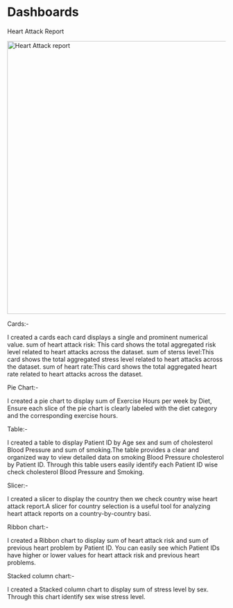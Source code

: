 # Dashboards
Heart Attack Report

<img width="630" alt="Heart Attack report" src="https://github.com/user-attachments/assets/3b4a86fa-3886-4d19-94d0-1fc92e14d7eb">

Cards:-

I created a cards each card displays a single and prominent numerical value.
sum of heart attack risk: This card shows the total aggregated risk level related to heart attacks across the dataset.
sum of sterss level:This card shows the total aggregated stress level related to heart attacks across the dataset.
sum of heart rate:This card shows the total aggregated heart rate related to heart attacks across the dataset.

Pie Chart:-

I created a pie chart to display sum of Exercise Hours per week by Diet, Ensure each slice of the pie chart is clearly labeled with the diet category and the corresponding exercise hours.

Table:-

I created a table to display Patient ID by Age sex and sum of cholesterol Blood Pressure and sum of smoking.The table provides a clear and organized way to view detailed data on smoking Blood Pressure cholesterol by Patient ID. Through this table users easily identify each Patient ID wise check cholesterol Blood Pressure and Smoking.

Slicer:-

I created a slicer to display the country then we check country wise heart attack report.A slicer for country selection is a useful tool for analyzing heart attack reports on a country-by-country basi.

Ribbon chart:-

I created a Ribbon chart to display sum of heart attack risk and sum of previous heart problem by Patient ID. You can easily see which Patient IDs have higher or lower values for heart attack risk and previous heart problems.

Stacked column chart:-

I created a Stacked column chart to display sum of stress level by sex. Through this chart identify sex wise stress level.



